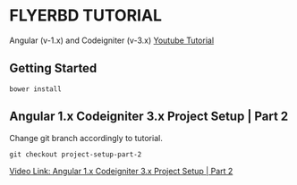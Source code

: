 # FLYERBD TUTORIAL

Angular (v-1.x) and Codeigniter (v-3.x) [Youtube Tutorial](https://www.youtube.com/watch?v=mHc-q0WjTQQ&list=PLmnDE5FTOQtkpGVC6mRs8bkzWYHTWmX2c)


## Getting Started

`bower install`

## Angular 1.x Codeigniter 3.x Project Setup | Part 2

Change git branch accordingly to tutorial.

`git checkout project-setup-part-2`

[Video Link: Angular 1.x Codeigniter 3.x Project Setup | Part 2](https://www.youtube.com/watch?v=dVBfE8kWOW8)